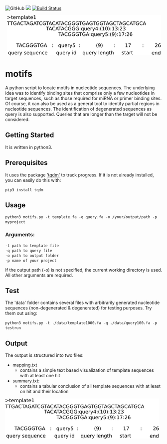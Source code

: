![GitHub](https://img.shields.io/github/license/mschemmel/motifs)
<img src="https://img.shields.io/badge/python-3.4--3.8-9cf.svg?style=flat">
[![Build Status](https://travis-ci.org/mschemmel/motifs.svg?branch=master)](https://travis-ci.org/mschemmel/motifs)


<p align="center">
<img src="/images/illustrate_mapping.png">
</p>

# motifs

A python script to locate motifs in nucleotide sequences. The underlying idea was to identify binding sites that comprise only a few nucleotides in target sequences, such as those required for miRNA or primer binding sites. Of course, it can also be used as a general tool to identify partial regions in nucleotide sequences. The identification of degenerated sequences as query is also supported. Queries that are longer than the target will not be considered.

## Getting Started
It is written in python3.

## Prerequisites
It uses the package ['tqdm'](https://github.com/tqdm/tqdm) to track progress. If it is not already installed, you can easily do this with:
```
pip3 install tqdm 
```

## Usage
```
python3 motifs.py -t template.fa -q query.fa -o /your/output/path -p myproject
```
### Arguments:

    -t path to template file
    -q path to query file
    -o path to output folder
    -p name of your project

If the output path (-o) is not specified, the current working directory is used. All other arguments are required.
## Test

The 'data' folder contains several files with arbitrarily generated nucleotide sequences (non-degenerated & degenerated) for testing purposes. Try them out using:

```
python3 motifs.py -t ./data/template1000.fa -q ./data/query100.fa -p testrun
```
## Output
The output is structured into two files:

 * mapping.txt
    * contains a simple text based visualization of template sequences with at least one hit
 * summary.txt:
    * contains a tabular conclusion of all template sequences with at least on hit and their location


![Illustrate](/images/illustrate_mapping.png)

